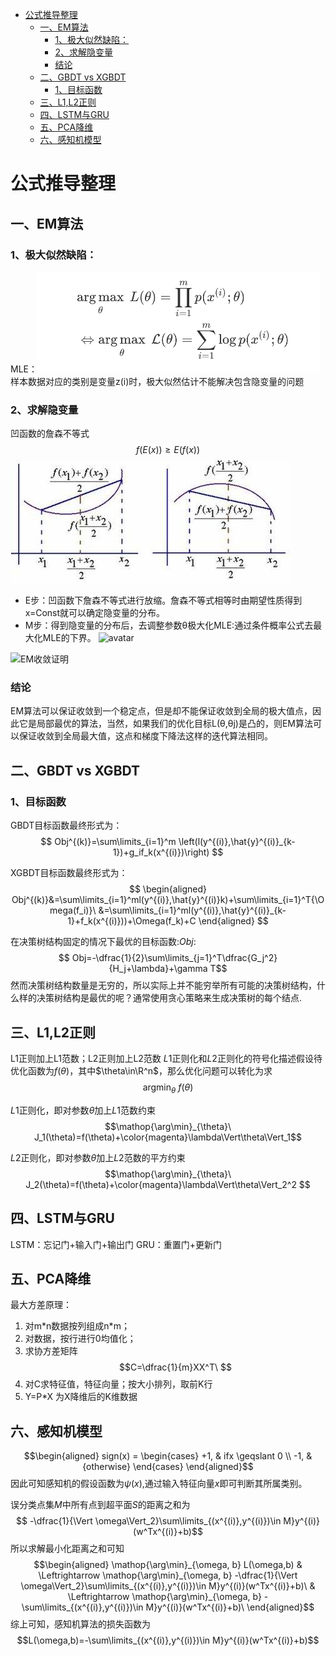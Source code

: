 <!-- TOC -->

- [公式推导整理](#公式推导整理)
    - [一、EM算法](#一em算法)
        - [1、极大似然缺陷：](#1极大似然缺陷)
        - [2、求解隐变量](#2求解隐变量)
        - [结论](#结论)
    - [二、GBDT vs XGBDT](#二gbdt-vs-xgbdt)
        - [1、目标函数](#1目标函数)
    - [三、L1,L2正则](#三l1l2正则)
    - [四、LSTM与GRU](#四lstm与gru)
    - [五、PCA降维](#五pca降维)
    - [六、感知机模型](#六感知机模型)

<!-- /TOC -->

# 公式推导整理

## 一、EM算法

### 1、极大似然缺陷：
MLE：![avatar](img/EMloss.png)
样本数据对应的类别是变量z(i)时，极大似然估计不能解决包含隐变量的问题

### 2、求解隐变量
凹函数的詹森不等式
$$f(E(x))\geqslant E(f(x))$$
![](img/ao.jpg)

- E步：凹函数下詹森不等式进行放缩。詹森不等式相等时由期望性质得到x=Const就可以确定隐变量的分布。
- M步：得到隐变量的分布后，去调整参数θ极大化MLE:通过条件概率公式去最大化MLE的下界。
![avatar](https://images0.cnblogs.com/blog/381513/201310/29230230-4b2afa1cbc8448d3a1e7c35eda7b9e03.png)

![EM收敛证明](https://images0.cnblogs.com/blog/381513/201310/29230243-01a2ee08ab7f4d7d93f93e36837f95be.png)

### 结论
EM算法可以保证收敛到一个稳定点，但是却不能保证收敛到全局的极大值点，因此它是局部最优的算法，当然，如果我们的优化目标L(θ,θj)是凸的，则EM算法可以保证收敛到全局最大值，这点和梯度下降法这样的迭代算法相同。

## 二、GBDT vs XGBDT
### 1、目标函数
GBDT目标函数最终形式为： 
$$ Obj^{(k)}=\sum\limits_{i=1}^m \left(l(y^{(i)},\hat{y}^{(i)}_{k-1})+g_if_k(x^{(i)})\right) $$

XGBDT目标函数最终形式为： 
$$ \begin{aligned} Obj^{(k)}&=\sum\limits_{i=1}^ml(y^{(i)},\hat{y}^{(i)}k)+\sum\limits_{i=1}^T{\Omega(f_i)}\ &=\sum\limits_{i=1}^ml(y^{(i)},\hat{y}^{(i)}_{k-1}+f_k(x^{(i)}))+\Omega(f_k)+C \end{aligned} $$

在决策树结构固定的情况下最优的目标函数:$Obj$:
$$ Obj=-\dfrac{1}{2}\sum\limits_{j=1}^T\dfrac{G_j^2}{H_j+\lambda}+\gamma T$$
然而决策树结构数量是无穷的，所以实际上并不能穷举所有可能的决策树结构，什么样的决策树结构是最优的呢？通常使用贪心策略来生成决策树的每个结点.

## 三、L1,L2正则
L1正则加上L1范数；L2正则加上L2范数
$L1$正则化和$L2$正则化的符号化描述假设待优化函数为$f(\theta)$，其中$\theta\in\R^n$，那么优化问题可以转化为求
$$\mathop{\arg\min}_{\theta}\ f(\theta)$$

$L1$正则化，即对参数$\theta$加上$L1$范数约束
$$\mathop{\arg\min}_{\theta}\ J_1(\theta)=f(\theta)+\color{magenta}\lambda\Vert\theta\Vert_1$$

$L2$正则化，即对参数$\theta$加上$L2$范数的平方约束
$$\mathop{\arg\min}_{\theta}\ J_2(\theta)=f(\theta)+\color{magenta}\lambda\Vert\theta\Vert_2^2 $$

## 四、LSTM与GRU
LSTM：忘记门+输入门+输出门
GRU：重置门+更新门

## 五、PCA降维
最大方差原理：
1. 对m\*n数据按列组成n*m；
2. 对数据，按行进行0均值化；
3. 求协方差矩阵
$$C=\dfrac{1}{m}XX^T\ $$
4. 对C求特征值，特征向量；按大小排列，取前K行
5. Y=P*X 为X降维后的K维数据

## 六、感知机模型

$$\begin{aligned} sign(x) = 
\begin{cases}
+1, & ifx \geqslant 0  \\
-1, &{otherwise}
\end{cases}
\end{aligned}$$
因此可知感知机的假设函数为$\psi (x)$,通过输入特征向量$x$即可判断其所属类别。

误分类点集$M$中所有点到超平面$S$的距离之和为
$$ -\dfrac{1}{\Vert \omega\Vert_2}\sum\limits_{(x^{(i)},y^{(i)})\in M}y^{(i)}(w^Tx^{(i)}+b)$$
所以求解最小化距离之和可知
$$\begin{aligned} \mathop{\arg\min}_{\omega, b} L(\omega,b) & \Leftrightarrow \mathop{\arg\min}_{\omega, b} -\dfrac{1}{\Vert \omega\Vert_2}\sum\limits_{(x^{(i)},y^{(i)})\in M}y^{(i)}(w^Tx^{(i)}+b)\ & \Leftrightarrow \mathop{\arg\min}_{\omega, b} -\sum\limits_{(x^{(i)},y^{(i)})\in M}y^{(i)}(w^Tx^{(i)}+b)\ \end{aligned}$$ 
综上可知，感知机算法的损失函数为
$$L(\omega,b)=-\sum\limits_{(x^{(i)},y^{(i)})\in M}y^{(i)}(w^Tx^{(i)}+b)$$

















